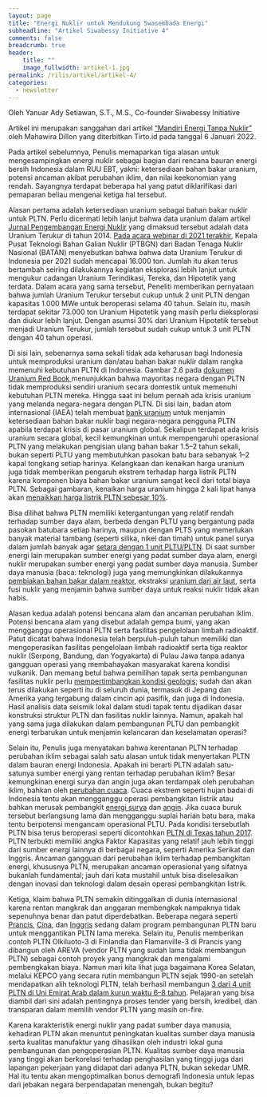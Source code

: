 ```yaml
---
layout: page
title: "Energi Nuklir untuk Mendukung Swasembada Energi"
subheadline: "Artikel Siwabessy Initiative 4"
comments: false
breadcrumb: true
header:
    title: ""
    image_fullwidth: artikel-1.jpg
permalink: /rilis/artikel/artikel-4/
categories:
  - newsletter
---
```


Oleh Yanuar Ady Setiawan, S.T., M.S., Co-founder Siwabessy Initiative

Artikel ini merupakan sanggahan dari artikel [“Mandiri Energi Tanpa Nuklir”](https://tirto.id/mandiri-energi-tanpa-nuklir-gngh) oleh Mahawira Dillon yang diterbitkan Tirto.id pada tanggal 6 Januari 2022.

Pada artikel sebelumnya, Penulis memaparkan tiga alasan untuk mengesampingkan energi nuklir sebagai bagian dari rencana bauran energi bersih Indonesia dalam RUU EBT, yakni: ketersediaan bahan bakar uranium, potensi ancaman akibat perubahan iklim, dan nilai keekonomian yang rendah. Sayangnya terdapat beberapa hal yang patut diklarifikasi dari pemaparan beliau mengenai ketiga hal tersebut.

Alasan pertama adalah ketersediaan uranium sebagai bahan bakar nuklir untuk PLTN. Perlu dicermati lebih lanjut bahwa data uranium dalam artikel [Jurnal Pengembangan Energi Nuklir](http://dx.doi.org/10.17146/jpen.2017.19.2.3999) yang dimaksud tersebut adalah data Uranium Terukur di tahun 2014. [Pada acara webinar di 2021 terakhir](https://www.youtube.com/watch?v=c9_uR2U2Tgw), Kepala Pusat Teknologi Bahan Galian Nuklir (PTBGN) dari Badan Tenaga Nuklir Nasional (BATAN) menyebutkan bahwa bahwa data Uranium Terukur di Indonesia per 2021 sudah mencapai 16.000 ton. Jumlah itu akan terus bertambah seiring dilakukannya kegiatan eksplorasi lebih lanjut untuk mengukur cadangan Uranium Terindikasi, Tereka, dan Hipotetik yang terdata. Dalam acara yang sama tersebut, Peneliti memberikan pernyataan bahwa jumlah Uranium Terukur tersebut cukup untuk 2 unit PLTN dengan kapasitas 1.000 MWe untuk beroperasi selama 40 tahun. Selain itu, masih terdapat sekitar 73.000 ton Uranium Hipotetik yang masih perlu dieksplorasi dan diukur lebih lanjut. Dengan asumsi 30% dari Uranium Hipotetik tersebut menjadi Uranium Terukur, jumlah tersebut sudah cukup untuk 3 unit PLTN dengan 40 tahun operasi.

Di sisi lain, sebenarnya sama sekali tidak ada keharusan bagi Indonesia untuk memproduksi uranium dan/atau bahan bakar nuklir dalam rangka memenuhi kebutuhan PLTN di Indonesia. Gambar 2.6 pada [dokumen Uranium Red Book ](https://www.oecd-nea.org/jcms/pl_52718/uranium-2020-resources-production-and-demand) menunjukkan bahwa mayoritas negara dengan PLTN tidak memproduksi sendiri uranium secara domestik untuk memenuhi kebutuhan PLTN mereka. Hingga saat ini belum pernah ada krisis uranium yang melanda negara-negara dengan PLTN. Di sisi lain, badan atom internasional (IAEA) telah membuat [bank uranium](https://www.iaea.org/topics/iaea-low-enriched-uranium-bank) untuk menjamin ketersediaan bahan bakar nuklir bagi negara-negara pengguna PLTN apabila terdapat krisis di pasar uranium global. Sekalipun terdapat ada krisis uranium secara global, kecil kemungkinan untuk mempengaruhi operasional PLTN yang melakukan pengisian ulang bahan bakar 1.5–2 tahun sekali, bukan seperti PLTU yang membutuhkan pasokan batu bara sebanyak 1–2 kapal tongkang setiap harinya. Kelangkaan dan kenaikan harga uranium juga tidak memberikan pengaruh ekstrem terhadap harga listrik PLTN karena komponen biaya bahan bakar uranium sangat kecil dari total biaya PLTN. Sebagai gambaran, kenaikan harga uranium hingga 2 kali lipat hanya akan [menaikkan harga listrik PLTN sebesar 10%](https://world-nuclear.org/information-library/economic-aspects/economics-of-nuclear-power.aspx).

Bisa dilihat bahwa PLTN memiliki ketergantungan yang relatif rendah terhadap sumber daya alam, berbeda dengan PLTU yang bergantung pada pasokan batubara setiap harinya, maupun dengan PLTS yang memerlukan banyak material tambang (seperti silika, nikel dan timah) untuk panel surya dalam jumlah banyak agar [setara dengan 1 unit PLTU/PLTN](https://www.nei.org/news/2015/land-needs-for-wind-solar-dwarf-nuclear-plants). Di saat sumber energi lain merupakan sumber energi yang padat sumber daya alam, energi nuklir merupakan sumber energi yang padat sumber daya manusia. Sumber daya manusia (baca: teknologi) juga yang memungkinkan dilakukannya [pembiakan bahan bakar dalam reaktor](https://energyeducation.ca/encyclopedia/Breeder_reactor), ekstraksi [uranium dari air laut](https://engineering.stanford.edu/magazine/article/how-extract-uranium-seawater-nuclear-power), serta fusi nuklir yang menjamin bahwa sumber daya untuk reaksi nuklir tidak akan habis.

Alasan kedua adalah potensi bencana alam dan ancaman perubahan iklim. Potensi bencana alam yang disebut adalah gempa bumi, yang akan mengganggu operasional PLTN serta fasilitas pengelolaan limbah radioaktif. Patut dicatat bahwa Indonesia telah berpuluh-puluh tahun memiliki dan mengoperasikan fasilitas pengelolaan limbah radioaktif serta tiga reaktor nuklir (Serpong, Bandung, dan Yogyakarta) di Pulau Jawa tanpa adanya gangguan operasi yang membahayakan masyarakat karena kondisi vulkanik. Dan memang betul bahwa pemilihan tapak serta pembangunan fasilitas nuklir perlu [mempertimbangkan kondisi geologis](https://portal.bangkabaratkab.go.id/content/batan-studi-tapak-pltn-jalan-terus); sudah dan akan terus dilakukan seperti itu di seluruh dunia, termasuk di Jepang dan Amerika yang tergabung dalam cincin api pasifik, dan juga di Indonesia. Hasil analisis data seismik lokal dalam studi tapak tentu dijadikan dasar konstruksi struktur PLTN dan fasilitas nuklir lainnya. Namun, apakah hal yang sama juga dilakukan dalam pembangunan PLTU dan pembangkit energi terbarukan untuk menjamin kelancaran dan keselamatan operasi?

Selain itu, Penulis juga menyatakan bahwa kerentanan PLTN terhadap perubahan iklim sebagai salah satu alasan untuk tidak menyertakan PLTN dalam bauran energi Indonesia. Apakah ini berarti PLTN adalah satu-satunya sumber energi yang rentan terhadap perubahan iklim? Besar kemungkinan energi surya dan angin juga akan terdampak oleh perubahan iklim, bahkan oleh [perubahan cuaca](https://arstechnica.com/science/2021/09/the-stormy-relationship-between-solar-power-and-the-weather/). Cuaca ekstrem seperti hujan badai di Indonesia tentu akan mengganggu operasi pembangkitan listrik atau bahkan merusak pembangkit [energi surya](https://www.nature.com/articles/s41893-020-00643-w) dan [angin](https://www.mdpi.com/2073-4433/10/5/265). Jika cuaca buruk tersebut berlangsung lama dan mengganggu suplai harian batu bara, maka tentu berpotensi mengancam operasional PLTU. Pada kondisi tersebutlah PLTN bisa terus beroperasi seperti dicontohkan [PLTN di Texas tahun 2017](https://www.scottmadden.com/insight/south-texas-project-produces-nuclear-power-throughout-hurricane-harvey/). PLTN terbukti memiliki angka Faktor Kapasitas yang relatif jauh lebih tinggi dari sumber energi lainnya di berbagai negara, seperti Amerika Serikat dan Inggris. Ancaman gangguan dari perubahan iklim terhadap pembangkitan energi, khususnya PLTN, merupakan ancaman operasional yang sifatnya bukanlah fundamental; jauh dari kata mustahil untuk bisa diselesaikan dengan inovasi dan teknologi dalam desain operasi pembangkitan listrik.

Ketiga, klaim bahwa PLTN semakin ditinggalkan di dunia internasional karena rentan mangkrak dan anggaran membengkak nampaknya tidak sepenuhnya benar dan patut diperdebatkan. Beberapa negara seperti [Prancis](https://www.nytimes.com/2022/02/10/world/europe/france-macron-nuclear-power.html), [Cina](https://www.energymonitor.ai/sectors/power/weekly-data-chinas-nuclear-pipeline-as-big-as-the-rest-of-the-worlds-combined/), dan [Inggris](https://www.nytimes.com/2021/10/26/business/britain-nuclear-plants.html) sedang dalam program pembangunan PLTN baru untuk menggantikan PLTN lama mereka. Selain itu, Penulis memberikan contoh PLTN Olkiluoto-3 di Finlandia dan Flamanville-3 di Prancis yang dibangun oleh AREVA (vendor PLTN yang sudah lama tidak membangun PLTN) sebagai contoh proyek yang mangkrak dan mengalami pembengkakan biaya. Namun mari kita lihat juga bagaimana Korea Selatan, melalui KEPCO yang secara rutin membangun PLTN sejak 1990-an setelah mendapatkan alih teknologi PLTN, telah berhasil membangun [3 dari 4 unit PLTN di Uni Emirat Arab dalam kurun waktu 6–8 tahun](https://www.enec.gov.ae/barakah-plant/construction-program/). Pelajaran yang bisa diambil dari sini adalah pentingnya proses tender yang bersih, kredibel, dan transparan dalam memilih vendor PLTN yang masih on-fire.

Karena karakteristik energi nuklir yang padat sumber daya manusia, kehadiran PLTN akan menuntut peningkatan kualitas sumber daya manusia serta kualitas manufaktur yang dihasilkan oleh industri lokal guna pembangunan dan pengoperasian PLTN. Kualitas sumber daya manusia yang tinggi akan berkorelasi terhadap penghasilan yang tinggi juga dari lapangan pekerjaan yang didapat dari adanya PLTN, bukan sekedar UMR. Hal itu tentu akan mengoptimalkan bonus demografi Indonesia untuk lepas dari jebakan negara berpendapatan menengah, bukan begitu?
